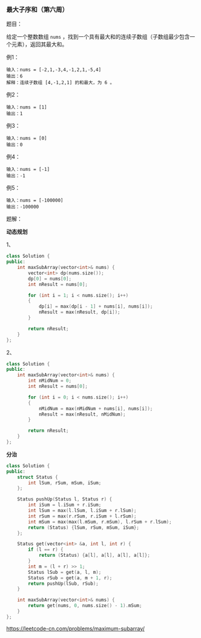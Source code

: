 ### 最大子序和（第六周）

题目：

给定一个整数数组 `nums` ，找到一个具有最大和的连续子数组（子数组最少包含一个元素），返回其最大和。



例1：

```
输入：nums = [-2,1,-3,4,-1,2,1,-5,4]
输出：6
解释：连续子数组 [4,-1,2,1] 的和最大，为 6 。
```



例2：

```
输入：nums = [1]
输出：1
```



例3：

```
输入：nums = [0]
输出：0
```



例4：

```
输入：nums = [-1]
输出：-1
```



例5：

```
输入：nums = [-100000]
输出：-100000
```



题解：

**动态规划**

1、

```c++
class Solution {
public:
    int maxSubArray(vector<int>& nums) {
		vector<int> dp(nums.size());
		dp[0] = nums[0];
        int nResult = nums[0];

		for (int i = 1; i < nums.size(); i++)
		{
			dp[i] = max(dp[i - 1] + nums[i], nums[i]);
			nResult = max(nResult, dp[i]);
		}

		return nResult;
    }
};
```

2、

```c++
class Solution {
public:
    int maxSubArray(vector<int>& nums) {
		int nMidNum = 0;
		int nResult = nums[0];

		for (int i = 0; i < nums.size(); i++)
		{
			nMidNum = max(nMidNum + nums[i], nums[i]);
			nResult = max(nResult, nMidNum);
		}

		return nResult;
    }
};
```



**分治**

```c++
class Solution {
public:
    struct Status {
        int lSum, rSum, mSum, iSum;
    };

    Status pushUp(Status l, Status r) {
        int iSum = l.iSum + r.iSum;
        int lSum = max(l.lSum, l.iSum + r.lSum);
        int rSum = max(r.rSum, r.iSum + l.rSum);
        int mSum = max(max(l.mSum, r.mSum), l.rSum + r.lSum);
        return (Status) {lSum, rSum, mSum, iSum};
    };

    Status get(vector<int> &a, int l, int r) {
        if (l == r) {
            return (Status) {a[l], a[l], a[l], a[l]};
        }
        int m = (l + r) >> 1;
        Status lSub = get(a, l, m);
        Status rSub = get(a, m + 1, r);
        return pushUp(lSub, rSub);
    }

    int maxSubArray(vector<int>& nums) {
        return get(nums, 0, nums.size() - 1).mSum;
    }
};
```



https://leetcode-cn.com/problems/maximum-subarray/